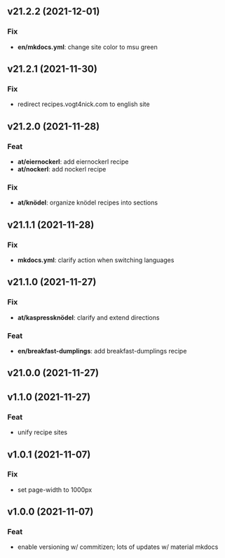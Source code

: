 ## v21.2.2 (2021-12-01)

### Fix

- **en/mkdocs.yml**: change site color to msu green

## v21.2.1 (2021-11-30)

### Fix

- redirect recipes.vogt4nick.com to english site

## v21.2.0 (2021-11-28)

### Feat

- **at/eiernockerl**: add eiernockerl recipe
- **at/nockerl**: add nockerl recipe

### Fix

- **at/knödel**: organize knödel recipes into sections

## v21.1.1 (2021-11-28)

### Fix

- **mkdocs.yml**: clarify action when switching languages

## v21.1.0 (2021-11-27)

### Fix

- **at/kaspressknödel**: clarify and extend directions

### Feat

- **en/breakfast-dumplings**: add breakfast-dumplings recipe

## v21.0.0 (2021-11-27)

## v1.1.0 (2021-11-27)

### Feat

- unify recipe sites

## v1.0.1 (2021-11-07)

### Fix

- set page-width to 1000px

## v1.0.0 (2021-11-07)

### Feat

- enable versioning w/ commitizen; lots of updates w/ material mkdocs

